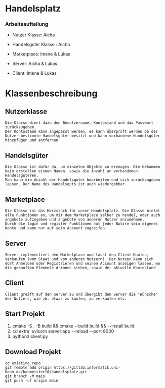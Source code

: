 # Handelsplatz


### Arbeitsaufteilung

- Nutzer Klasse: Aicha
- Handelsguter Klasse : Aicha
- Marketplace: Imene & Lukas

- Server: Aicha & Lukas
- Client: Imene & Lukas

# Klassenbeschreibung

## Nutzerklasse

```
Die Klasse dient dazu den Benutzername, Kontostand und das Passwort zurückzugeben.
Der Kontostand kann angepasst werden, es kann überprüft werden ob der Nutzer bestimmte Handelsgüter besitzt und kann vorhandene Handelsgüter hinzufügen und entfernen
```

## Handelsgüter

```
Die Klasse ist dafür da, um einzelne Objekte zu erzeugen. Die bekommen beim erstellen einnen Namen, sowie die Anzahl an vorhandenen Handelsguteren.
Man kann die Anzahl der Handelsguter bearbeiten und sich zurückzugeben lassen. Der Name des Handelsguts ist auch wiedergebbar. 
```

## Marketplace

```
Die Klasse ist das Herzstück für unser Handelsplatz. Die Klasse bietet alle Funktionen an, um mit dem Marketplace selber zu handel, oder auch angebote aufzugeben und angebote von anderen Nutzer anzunehmen. 
Durch die login und register Funktionen hat jeder Nutzre sein eigenes Konto und kann nur auf sein Account zugreifen.
```

## Server
```
Server implementiert den Marketplace und lässt den Client Kaufen, Verkaufen (vom Staat und von anderen Nutzern). Der Nutzer kann sich dort Anmelden oder Registrieren und seinen Account anzeigen lassen, wo die gekauften Elemente drinnen stehen, sowie der aktuelle Kontostand
```

## Client
```
Client greift auf den Server zu und übergibt dem Server die "Wünsche" der Nutzers, wie zb. etwas zu kaufen, zu verkaufen etc.
```

## Start Projekt

1.  cmake -S . -B build && cmake --build build && --install build 
2.  cd extra: uvicorn server:app --reload --port 8000
3.  python3 client.py


## Download Projekt
```
cd existing_repo
git remote add origin https://gitlab.informatik.uni-bonn.de/baumeisterl0/handelsplatz.git
git branch -M main
git push -uf origin main
```
